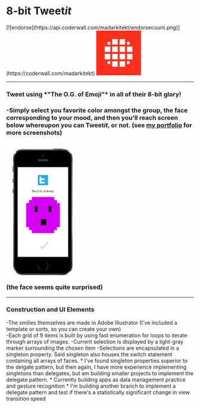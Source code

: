 <h1>8-bit Tweet<em>it</em></h1>
[![endorse](https://api.coderwall.com/madarkitekt/endorsecount.png)](https://coderwall.com/madarkitekt)
<img src="https://raw.githubusercontent.com/MadArkitekt/8bit-Tweetit/master/8bitStatus/Images.xcassets/AppIcon.appiconset/Icon-60@2x.png">
<hr>
<h3>Tweet using *"The O.G. of Emoji"* in all of their 8-bit glory!<h3>
<p>
-Simply select you favorite color amongst the group, the face corresponding to your mood, and then you'll reach screen below whereupon you can Tweet<em>it</em>, or not. (see <a href="http://edsalter.co"> my portfolio</a> for more screenshots)</p>
<img src="https://raw.githubusercontent.com/MadArkitekt/8bit-Tweetit/master/8bit2.png" width=195.25 height=375><br>
(the face seems quite surprised)<br>
<hr>
<h3>Construction and UI Elements</h3>
<p>
-The smilies themselves are made in Adobe Illustrator (I've included a template or sorts, so you can create your own)<br>
-Each grid of 9 items is built by using fast enumeration for loops to iterate through arrays of images.
-Current selection is displayed by a light-gray marker surrounding the chosen item
-Selections are encapsulated in a singleton property. Said singleton also houses the switch statement containing all arrays of faces.
* I've found singleton properties superior to the delgate pattern, but then again, I have more experience implementing singletons than delegates, but am building smaller projects to implement the delegate pattern. 
* Currently building apps as data management practice and gesture recognition
* I'm building another branch to implement a delegate pattern and test if there's a statistically significant change in view transition speed
